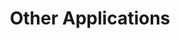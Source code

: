 ---
title: Other Applications
description: This page contains information about other applications for the Leosian island.
---